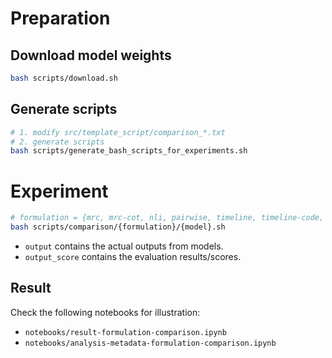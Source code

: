 # Preparation
## Download model weights
```bash
bash scripts/download.sh
```
## Generate scripts
```bash
# 1. modify src/template_script/comparison_*.txt
# 2. generate scripts
bash scripts/generate_bash_scripts_for_experiments.sh
```
# Experiment
```bash
# formulation = {mrc, mrc-cot, nli, pairwise, timeline, timeline-code, timeline-cot}
bash scripts/comparison/{formulation}/{model}.sh
```
* `output` contains the actual outputs from models.
* `output_score` contains the evaluation results/scores.
## Result
Check the following notebooks for illustration:
* `notebooks/result-formulation-comparison.ipynb`
* `notebooks/analysis-metadata-formulation-comparison.ipynb`
